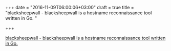 +++
date = "2016-11-09T06:00:06+03:00"
draft = true
title = "blacksheepwall - blacksheepwall is a hostname reconnaissance tool written in Go. "

+++

<p><a href="https://t.co/8iXwTDn4J3">blacksheepwall - blacksheepwall is a hostname reconnaissance tool written in Go. </a></p>
